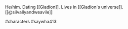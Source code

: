 He/him. Dating [[Gladion]]. Lives in [[Gladion's universe]]. [[@silvallyandweavile]]

#characters #saywha413 